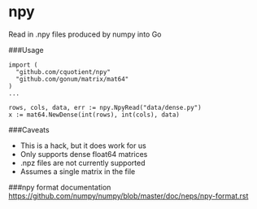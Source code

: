 # npy
Read in .npy files produced by numpy into Go

###Usage
```
import (
  "github.com/cquotient/npy"
  "github.com/gonum/matrix/mat64"
)
...

rows, cols, data, err := npy.NpyRead("data/dense.py")
x := mat64.NewDense(int(rows), int(cols), data)
```

###Caveats
- This is a hack, but it does work for us
- Only supports dense float64 matrices
- .npz files are not currently supported
- Assumes a single matrix in the file

###npy format documentation
https://github.com/numpy/numpy/blob/master/doc/neps/npy-format.rst
